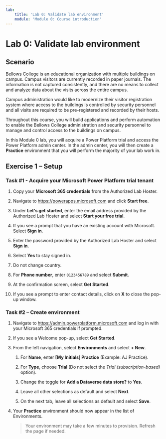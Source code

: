 ```yaml
---
lab:
    title: 'Lab 0: Validate lab environment'
    module: 'Module 0: Course introduction'
---
```


# Lab 0: Validate lab environment

## Scenario

Bellows College is an educational organization with multiple buildings on campus. Campus visitors are currently recorded in paper journals. The information is not captured consistently, and there are no means to collect and analyze data about the visits across the entire campus.

Campus administration would like to modernize their visitor registration system where access to the buildings is controlled by security personnel and all visits are required to be pre-registered and recorded by their hosts. 

Throughout this course, you will build applications and perform automation to enable the Bellows College administration and security personnel to manage and control access to the buildings on campus.

In this Module 0 lab, you will acquire a Power Platform trial and access the Power Platform admin center. In the admin center, you will then create a **Practice** environment that you will perform the majority of your lab work in.


## Exercise 1 – Setup

### Task \#1 - Acquire your Microsoft Power Platform trial tenant

1.  Copy your **Microsoft 365 credentials** from the Authorized Lab Hoster.

1.  Navigate to <https://powerapps.microsoft.com> and click **Start free**.

1.  Under **Let's get started**, enter the email address provided by the Authorized Lab Hoster and select **Start your free trial**. 

1.  If you see a prompt that you have an existing account with Microsoft. Select **Sign in**. 

1.  Enter the password provided by the Authorized Lab Hoster and select **Sign in**.

1.  Select **Yes** to stay signed in. 

1.  Do not change country. 

1.  For **Phone number**, enter `0123456789` and select **Submit**. 

1.  At the confirmation screen, select **Get Started**. 

1.  If you see a prompt to enter contact details, click on **X** to close the pop-up window. 


### Task \#2 – Create environment

1.  Navigate to <https://admin.powerplatform.microsoft.com> and log in with your Microsoft 365 credentials if prompted. 

1.  If you see a Welcome pop-up, select **Get Started**. 

1.  From the left navigation, select **Environments** and select **+ New**. 

    1. For **Name**, enter **[My Initials] Practice** (Example: AJ Practice).

    1. For **Type**, choose **Trial** (Do not select the *Trial
        (subscription-based)* option).

    1. Change the toggle for **Add a Dataverse data store?** to **Yes**. 

    1. Leave all other selections as default and select **Next**. 

    1. On the next tab, leave all selections as default and select **Save**. 

1.  Your **Practice** environment should now appear in the list of Environments. 

    > Your environment may take a few minutes to provision. Refresh the page if needed.
